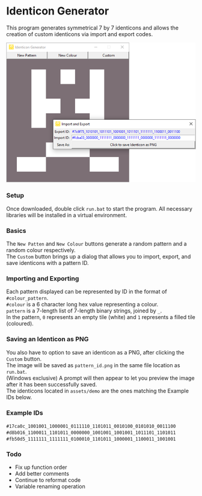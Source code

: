 # Identicon Generator
This program generates symmetrical 7 by 7 identicons and allows the creation of custom identicons via import and export codes.

![demo](https://github.com/Togohogo1/Identicon-Generator/blob/master/assets/screenshots/identicon_generator.png)

### Setup
Once downloaded, double click `run.bat` to start the program. All necessary libraries will be installed in a virtual environment.

### Basics
The `New Patten` and `New Colour` buttons generate a random pattern and a random colour respectively.\
The `Custom` button brings up a dialog that allows you to import, export, and save identicons with a pattern ID.

### Importing and Exporting
Each pattern displayed can be represented by ID in the format of `#colour_pattern`.\
`#colour` is a 6 character long hex value representing a colour.\
`pattern` is a 7-length list of 7-length binary strings, joined by `_`.\
In the pattern, `0` represents an empty tile (white) and `1` represents a filled tile (coloured).

### Saving an Identicon as PNG
You also have to option to save an identicon as a PNG, after clicking the `Custom` button.\
The image will be saved as `pattern_id.png` in the same file location as `run.bat`.\
(Windows exclusive) A prompt will then appear to let you preview the image after it has been successfully saved.\
The identicons located in `assets/demo` are the ones matching the Example IDs below.

### Example IDs
`#17ca0c_1001001_1000001_0111110_1101011_0010100_0101010_0011100`
`#d8b016_1100011_1101011_0000000_1001001_1001001_1011101_1101011`
`#fb50d5_1111111_1111111_0100010_1101011_1000001_1100011_1001001`

### Todo
- Fix up function order
- Add better comments
- Continue to reformat code
- Variable renaming operation
